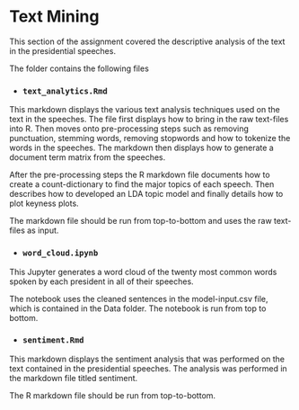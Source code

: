 # Text Mining

This section of the assignment covered the descriptive analysis of the text in the presidential speeches.

The folder contains the following files

* ### `text_analytics.Rmd`

This markdown displays the various text analysis techniques used on the text in the speeches. The file first displays how to bring in the raw text-files into R. Then moves onto pre-processing steps such as removing punctuation, stemming words, removing stopwords and how to tokenize the words in the speeches. The markdown then displays how to generate a document term matrix from the speeches.   

After the pre-processing steps the R markdown file documents how to create a count-dictionary to find the major topics of each speech. Then describes how to developed an LDA topic model and finally details how to plot keyness plots.  

The markdown file should be run from top-to-bottom and uses the raw text-files as input.


* ### `word_cloud.ipynb`

This Jupyter generates a word cloud of the twenty most common words spoken by each president in all of their speeches.

The notebook uses the cleaned sentences in the model-input.csv file, which is contained in the Data folder. The notebook is run from top to bottom.  


* ### `sentiment.Rmd`

This markdown displays the sentiment analysis that was performed on the text contained in the presidential speeches. The analysis was performed in the markdown file titled sentiment.

The R markdown file should be run from top-to-bottom.
